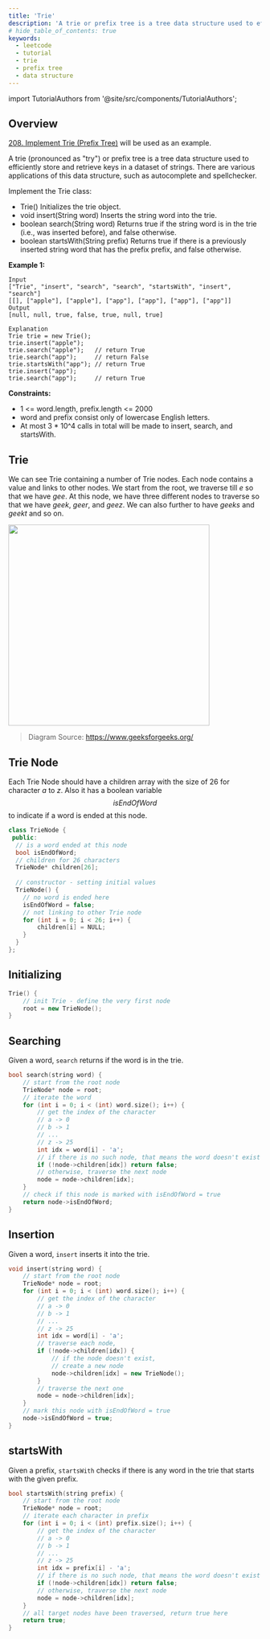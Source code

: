 ```yaml
---
title: 'Trie'
description: 'A trie or prefix tree is a tree data structure used to efficiently store and retrieve keys in a dataset of strings.'
# hide_table_of_contents: true
keywords:
  - leetcode
  - tutorial
  - trie
  - prefix tree
  - data structure
---
```


import TutorialAuthors from '@site/src/components/TutorialAuthors';

<TutorialAuthors names="@wingkwong"/>

## Overview

[208. Implement Trie (Prefix Tree)](https://leetcode.com/problems/implement-trie-prefix-tree/) will be used as an example.

A trie (pronounced as "try") or prefix tree is a tree data structure used to efficiently store and retrieve keys in a dataset of strings. There are various applications of this data structure, such as autocomplete and spellchecker.

Implement the Trie class:

- Trie() Initializes the trie object.
- void insert(String word) Inserts the string word into the trie.
- boolean search(String word) Returns true if the string word is in the trie (i.e., was inserted before), and false otherwise.
- boolean startsWith(String prefix) Returns true if there is a previously inserted string word that has the prefix prefix, and false otherwise.

**Example 1:**

```
Input
["Trie", "insert", "search", "search", "startsWith", "insert", "search"]
[[], ["apple"], ["apple"], ["app"], ["app"], ["app"], ["app"]]
Output
[null, null, true, false, true, null, true]

Explanation
Trie trie = new Trie();
trie.insert("apple");
trie.search("apple");   // return True
trie.search("app");     // return False
trie.startsWith("app"); // return True
trie.insert("app");
trie.search("app");     // return True
```

**Constraints:**

- 1 <= word.length, prefix.length <= 2000
- word and prefix consist only of lowercase English letters.
- At most 3 * 10^4 calls in total will be made to insert, search, and startsWith.


## Trie

We can see Trie containing a number of Trie nodes. Each node contains a value and links to other nodes. We start from the root, we traverse till $e$ so that we have $gee$. At this node, we have three different nodes to traverse so that we have $geek$, $geer$, and $geez$. We can also further to have $geeks$ and $geekt$ and so on.

<img src="https://user-images.githubusercontent.com/35857179/168469460-8dc4b23b-21e9-43dd-84ca-287f0b44834a.png" width="400"/>

> Diagram Source: https://www.geeksforgeeks.org/

## Trie Node

Each Trie Node should have a children array with the size of $26$ for character $a$ to $z$. Also it has a boolean variable $$isEndOfWord$$ to indicate if a word is ended at this node. 

```cpp
class TrieNode {
 public:
  // is a word ended at this node
  bool isEndOfWord;
  // children for 26 characters
  TrieNode* children[26];
  
  // constructor - setting initial values
  TrieNode() {
    // no word is ended here
    isEndOfWord = false;
    // not linking to other Trie node
    for (int i = 0; i < 26; i++) {
        children[i] = NULL;
    }
  }
};
```

## Initializing 

```cpp
Trie() { 
    // init Trie - define the very first node
    root = new TrieNode();
}
```

## Searching

Given a word, `search` returns if the word is in the trie.

```cpp
bool search(string word) {
    // start from the root node
    TrieNode* node = root;
    // iterate the word
    for (int i = 0; i < (int) word.size(); i++) {
        // get the index of the character 
        // a -> 0
        // b -> 1
        // ...
        // z -> 25
        int idx = word[i] - 'a';
        // if there is no such node, that means the word doesn't exist
        if (!node->children[idx]) return false;
        // otherwise, traverse the next node
        node = node->children[idx];
    }
    // check if this node is marked with isEndOfWord = true
    return node->isEndOfWord;
}
```

## Insertion

Given a word, `insert` inserts it into the trie.

```cpp
void insert(string word) {
    // start from the root node
    TrieNode* node = root;
    for (int i = 0; i < (int) word.size(); i++) {
        // get the index of the character 
        // a -> 0
        // b -> 1
        // ...
        // z -> 25
        int idx = word[i] - 'a';
        // traverse each node, 
        if (!node->children[idx]) {
            // if the node doesn't exist, 
            // create a new node
            node->children[idx] = new TrieNode();
        }
        // traverse the next one
        node = node->children[idx];
    }
    // mark this node with isEndOfWord = true
    node->isEndOfWord = true;
}
```

## startsWith

Given a prefix, `startsWith` checks if there is any word in the trie that starts with the given prefix.

```cpp
bool startsWith(string prefix) {
    // start from the root node
    TrieNode* node = root;
    // iterate each character in prefix
    for (int i = 0; i < (int) prefix.size(); i++) {
        // get the index of the character 
        // a -> 0
        // b -> 1
        // ...
        // z -> 25
        int idx = prefix[i] - 'a';
        // if there is no such node, that means the word doesn't exist
        if (!node->children[idx]) return false;
        // otherwise, traverse the next node
        node = node->children[idx];
    }
    // all target nodes have been traversed, return true here
    return true;
}
```